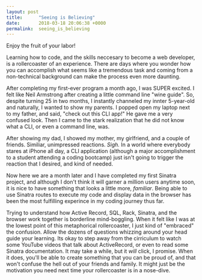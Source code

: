 ```yaml
---
layout: post
title:      "Seeing is Believing"
date:       2018-03-18 20:06:38 +0000
permalink:  seeing_is_believing
---
```



Enjoy the fruit of your labor! 

Learning how to code, and the skills neccesary to become a web developer, is a rollercoaster of an experience. There are days where you wonder how you can accomplish what seems like a tremendous task and coming from a non-technical background can make the process even more daunting.

After completing my first-ever program a month ago, I was SUPER excited. I felt like Neil Armstrong after creating a little command line "wine guide". So, despite turning 25 in two months, I instantly channeled my innter 5-year-old and naturally, I wanted to show my parents. I popped open my laptop next to my father, and said, "check out this CLI app!" He gave me a very confused look. Then I came to the stark realization that he did not know what a CLI, or even a command line, was. 

After showing my dad, I showed my mother, my girlfriend, and a couple of friends. Similiar, unimpressed reactions. *Sigh.* In a world where everybody stares at iPhone all day, a CLI application (although a major accomplishment to a student attending a coding bootcamp) just isn't going to trigger the reaction that I desired, and kind of needed.

Now here we are a month later and I have completed my first Sinatra project, and although I don't think it will garner a million users anytime soon, it is nice to have something that looks a little more, *familiar*. Being able to use Sinatra routes to execute my code and display data in the browser has been the most fulfilling experince in my coding journey thus far.

Trying to understand how Active Record, SQL, Rack, Sinatra, and the browser work together is borderline mind-boggling. When it felt like I was at the lowest point of this metaphorical rollercoaster, I just kind of "embraced" the confusion. Allow the dozens of questions whizzing around your head guide your learning. Its okay to step away from the cirriculum to watch some YouTube videos that talk about ActiveRecord, or even to read some Sinatra documentation. It may take a while, but it *will* click, I promise. When it does, you'll be able to create something that you can be proud of, and that won't confuse the hell out of your friends and family. It might just be the motivation you need next time your rollercoaster is in a nose-dive. 
